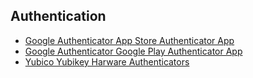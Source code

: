 ## Authentication

- [Google Authenticator App Store Authenticator App](https://itunes.apple.com/us/app/google-authenticator/id388497605)
- [Google Authenticator Google Play Authenticator App](https://play.google.com/store/apps/details?hl=en&id=com.google.android.apps.authenticator2)
- [Yubico Yubikey Harware Authenticators](https://www.yubico.com/)